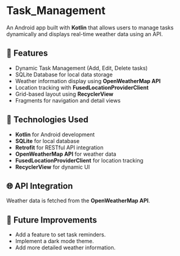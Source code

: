 # Task_Management
An Android app built with **Kotlin** that allows users to manage tasks dynamically and displays real-time weather data using an API.

## 📱 **Features**

- Dynamic Task Management (Add, Edit, Delete tasks)
- SQLite Database for local data storage
- Weather information display using **OpenWeatherMap API**
- Location tracking with **FusedLocationProviderClient**
- Grid-based layout using **RecyclerView**
- Fragments for navigation and detail views

## 🔧 **Technologies Used**

- **Kotlin** for Android development
- **SQLite** for local database
- **Retrofit** for RESTful API integration
- **OpenWeatherMap API** for weather data
- **FusedLocationProviderClient** for location tracking
- **RecyclerView** for dynamic UI

## 🌐 **API Integration**

Weather data is fetched from the **OpenWeatherMap API**.  

## 🚀 **Future Improvements**
- Add a feature to set task reminders.
- Implement a dark mode theme.
- Add more detailed weather information.
